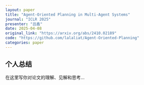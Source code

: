 ```yaml
---
layout: paper
title: "Agent-Oriented Planning in Multi-Agent Systems"
journal: "ICLR 2025"
presenter: "吕鑫"
date: 2025-04-08
original_link: "https://arxiv.org/abs/2410.02189"
code: "https://github.com/lalaliat/Agent-Oriented-Planning"  
categories: paper
---
```



## 个人总结

在这里写你对论文的理解、见解和思考...
